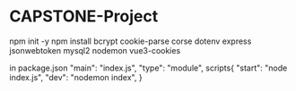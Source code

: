 # CAPSTONE-Project

npm init -y
npm install
bcrypt cookie-parse corse dotenv express jsonwebtoken mysql2 nodemon vue3-cookies

in package.json
  "main": "index.js",
  "type": "module",
scripts{
  "start": "node index.js",
  "dev": "nodemon index",
}


